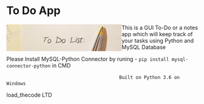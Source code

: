 # To Do App
 <img src='todo_bg.png' height=70px align=left>    This is a GUI To-Do or a notes app which will keep track of your tasks using Python and 
           MySQL Database

Please Install MySQL-Python Connector by runing - `pip install mysql-connector-python` in CMD 
   
                                             Built on Python 3.6 on Windows

load_thecode LTD

 
 

